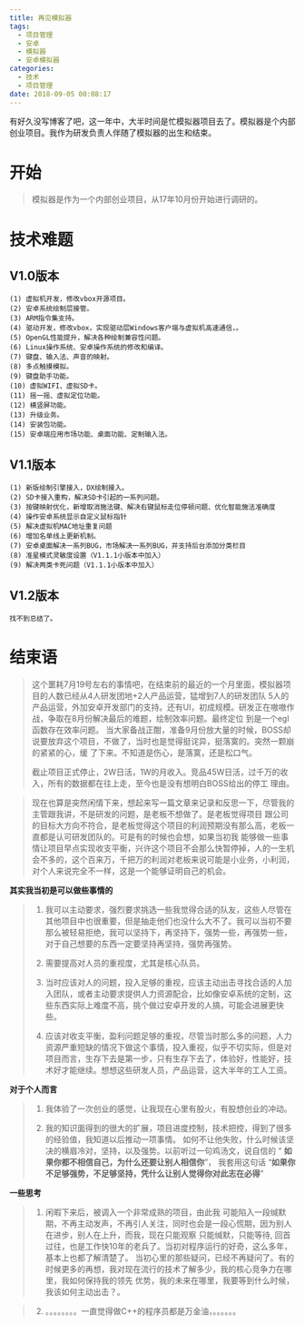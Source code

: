 ```yaml
---
title: 再见模拟器
tags:
  - 项目管理
  - 安卓
  - 模拟器
  - 安卓模拟器
categories:
  - 技术
  - 项目管理
date: 2018-09-05 00:08:17
---
```


有好久没写博客了吧，这一年中，大半时间是忙模拟器项目去了。模拟器是个内部创业项目。我作为研发负责人伴随了模拟器的出生和结束。

# 开始


> 模拟器是作为一个内部创业项目，从17年10月份开始进行调研的。

# 技术难题

## V1.0版本
    (1) 虚拟机开发，修改vbox开源项目。
    (2) 安卓系统绘制层接管。
    (3) ARM指令集支持。
    (4) 驱动开发，修改vbox，实现驱动层Windows客户端与虚拟机高速通信，。
    (5) OpenGL性能提升，解决各种绘制兼容性问题。
    (6) Linux操作系统、安卓操作系统的修改和编译。
    (7) 键盘、输入法、声音的映射。
    (8) 多点触摸模拟。
    (9) 键盘助手功能。
    (10) 虚拟WIFI、虚拟SD卡。
    (11) 摇一摇、虚拟定位功能。
    (12) 横竖屏功能。
    (13) 升级业务。
    (14) 安装包功能。
    (15) 安卓端应用市场功能、桌面功能、定制输入法。

## V1.1版本
    (1)	新版绘制引擎接入，DX绘制接入。
    (2)	SD卡接入重构，解决SD卡引起的一系列问题。
    (3)	按键映射优化，新增取消施法键、解决右键鼠标走位停顿问题、优化智能施法准确度
    (4)	操作安卓系统显示自定义鼠标指针
    (5)	解决虚拟机MAC地址重复问题
    (6)	增加名单线上更新机制。
    (7)	安卓桌面解决一系列BUG，市场解决一系列BUG，并支持后台添加分类栏目
    (8)	准星模式灵敏度设置（V1.1.1小版本中加入）
    (9)	解决两类卡死问题（V1.1.1小版本中加入）

## V1.2版本
	找不到总结了。

# 结束语

> 这个噩耗7月19号左右的事情吧，在结束前的最近的一个月里面，模拟器项目的人数已经从4人研发团地+2人产品运营，猛增到7人的研发团队
> 5人的产品运营，外加安卓开发部门的支持。还有UI，初成规模。研发正在嗷嗷作战，争取在8月份解决最后的难题，绘制效率问题。最终定位
> 到是一个egl函数存在效率问题。
> 当大家备战正酣，准备9月份放大量的时候，BOSS却说要放弃这个项目，不做了，当时也是觉得挺诧异，挺落寞的。突然一颗崩的紧紧的心，缓
> 了下来。不知道是伤心，是落寞，还是松口气。
> 
>   截止项目正式停止，2W日活，1W的月收入。竞品45W日活，过千万的收入，所有的数据都在往上走，至今也是没有想明白BOSS给出的停工
>   理由。

>   现在也算是突然闲情下来，想起来写一篇文章来记录和反思一下，尽管我的主管跟我讲，不是研发的问题，是老板不想做了。是老板觉得项目
>   跟公司的目标大方向不符合，是老板觉得这个项目的利润预期没有那么高，老板一直都是认可研发团队的。可是有的时候也会想，如果当初我
>   能够做一些事情让项目早点实现收支平衡，兴许这个项目不会那么快暂停掉，人的一生机会不多的，这个百来万，千把万的利润对老板来说可能是小业务，小利润，对个人来说完全不一样，这是一个能够证明自己的机会。

**其实我当初是可以做些事情的**
> 1. 我可以主动要求，强烈要求挑选一些我觉得合适的队友，这些人尽管在其他项目中也很重要，但是抽走他们也没什么大不了。我可以当初不要那么被轻易拒绝，我可以坚持下，再坚持下，强势一些，再强势一些，对于自己想要的东西一定要坚持再坚持，强势再强势。
> 
> 2. 需要提高对人员的重视度，尤其是核心队员。
> 
> 3. 当时应该对人的问题，投入足够的重视，应该主动出击寻找合适的人加入团队，或者主动要求提供人力资源配合，比如像安卓系统的定制，这些东西实际上难度不高，挑个做过安卓开发的人搞，可能会进展更快些。
> 
> 4. 应该对收支平衡，盈利问题足够的重视，尽管当时那么多的问题，人力资源严重短缺的情况下做这个事情，投入重视，似乎不切实际，但是对项目而言，生存下去是第一步，只有生存下去了，体验好，性能好，技术好才能继续。想想这些研发人员，产品运营，这大半年的工人工资。

**对于个人而言**
> 1. 我体验了一次创业的感觉，让我现在心里有股火，有股想创业的冲动。
> 
> 2. 我的知识面得到的很大的扩展，项目进度控制，技术把控，得到了很多的经验值，我知道以后推动一项事情。
> 如何不让他失败，什么时候该坚决的横眉冷对，坚持，以及强势。以前听过一句鸡汤文，说自信的 “
**如果你都不相信自己，为什么还要让别人相信你**”， 我套用这句话 “**如果你不足够强势，不足够坚持，凭什么让别人觉得你对此志在必得**”

**一些思考**
> 1. 闲暇下来后，被调入一个非常成熟的项目，由此我
> 可能陷入一段缄默期，不再主动发声，不再引人关注，同时也会是一段心慌期，因为别人在进步，别人在上升，而我，现在只能观察
只能缄默，只能等待, 回首过往，也是工作快10年的老兵了。当初对程序运行的好奇，这么多年，基本上也都了解清楚了。
当初心里的那些疑问，已经不再疑问了。有的时候更多的再想，我对现在流行的技术了解多少，我的核心竞争力在哪里，我如何保持我的领先
优势，我的未来在哪里，我要等到什么时候，我该如何主动出击？。

> 2. 。。。。。。。。一直觉得做C++的程序员都是万金油，。。。。。。